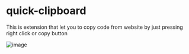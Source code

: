 # quick-clipboard
This is extension that let you to copy code from website by just pressing right click or copy button 

![image](https://user-images.githubusercontent.com/50520333/220474068-eb3bd5fd-a95e-43b9-a852-1195c2c49a6a.png)
